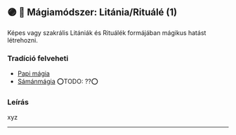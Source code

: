 ## 🟣 💫 Mágiamódszer: Litánia/Rituálé (1)

Képes vagy szakrális Litániák és Rituálék formájában mágikus hatást létrehozni.

### Tradíció felveheti

- [Papi mágia](../110_papimagia.md)
- [Sámánmágia](../051_07_samanmagia.md) ⭕TODO: ??⭕

### Leírás

xyz

---
